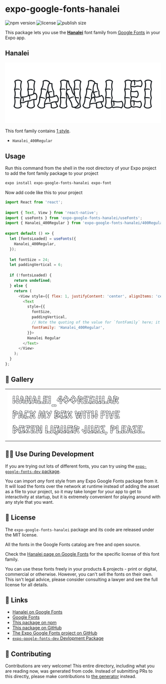 # expo-google-fonts-hanalei

![npm version](https://flat.badgen.net/npm/v/expo-google-fonts-hanalei)
![license](https://flat.badgen.net/github/license/expo/google-fonts)
![publish size](https://flat.badgen.net/packagephobia/install/expo-google-fonts-hanalei)

This package lets you use the [**Hanalei**](https://fonts.google.com/specimen/Hanalei) font family from [Google Fonts](https://fonts.google.com/) in your Expo app.

## Hanalei

![Hanalei](./font-family.png)

This font family contains [1 style](#-gallery).

- `Hanalei_400Regular`

## Usage

Run this command from the shell in the root directory of your Expo project to add the font family package to your project
```sh
expo install expo-google-fonts-hanalei expo-font
```

Now add code like this to your project
```js
import React from 'react';

import { Text, View } from 'react-native';
import { useFonts } from 'expo-google-fonts-hanalei/useFonts';
import { Hanalei_400Regular } from 'expo-google-fonts-hanalei/400Regular';

export default () => {
  let [fontsLoaded] = useFonts({
    Hanalei_400Regular,
  });

  let fontSize = 24;
  let paddingVertical = 6;

  if (!fontsLoaded) {
    return undefined;
  } else {
    return (
      <View style={{ flex: 1, justifyContent: 'center', alignItems: 'center' }}>
        <Text
          style={{
            fontSize,
            paddingVertical,
            // Note the quoting of the value for `fontFamily` here; it expects a string!
            fontFamily: 'Hanalei_400Regular',
          }}>
          Hanalei Regular
        </Text>
      </View>
    );
  }
};

```

## 🔡 Gallery


||||
|-|-|-|
|![Hanalei_400Regular](.//400Regular/Hanalei_400Regular.ttf.png)||||


## 👩‍💻 Use During Development

If you are trying out lots of different fonts, you can try using the [`expo-google-fonts-dev` package](https://github.com/freeboub/google-fonts/tree/master/font-packages/dev#readme).

You can import *any* font style from any Expo Google Fonts package from it. It will load the fonts
over the network at runtime instead of adding the asset as a file to your project, so it may take longer
for your app to get to interactivity at startup, but it is extremely convenient
for playing around with any style that you want.

## 📖 License

The `expo-google-fonts-hanalei` package and its code are released under the MIT license.

All the fonts in the Google Fonts catalog are free and open source.

Check the [Hanalei page on Google Fonts](https://fonts.google.com/specimen/Hanalei) for the specific license of this font family.

You can use these fonts freely in your products & projects - print or digital, commercial or otherwise. However, you can't sell the fonts on their own. This isn't legal advice, please consider consulting a lawyer and see the full license for all details.

## 🔗 Links

- [Hanalei on Google Fonts](https://fonts.google.com/specimen/Hanalei)
- [Google Fonts](https://fonts.google.com/)
- [This package on npm](https://www.npmjs.com/package/expo-google-fonts-hanalei)
- [This package on GitHub](https://github.com/freeboub/google-fonts/tree/master/font-packages/hanalei)
- [The Expo Google Fonts project on GitHub](https://github.com/freeboub/google-fonts)
- [`expo-google-fonts-dev` Devlopment Package](https://github.com/freeboub/google-fonts/tree/master/font-packages/dev)

## 🤝 Contributing

Contributions are very welcome! This entire directory, including what you are reading now, was generated from code. Instead of submitting PRs to this directly, please make contributions to [the generator](https://github.com/freeboub/google-fonts/tree/master/packages/generator) instead.

